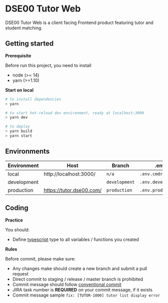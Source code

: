 # DSE00 Tutor Web

DSE00 Tutor Web is a client facing Frontend product featuring tutor and student matching.

## Getting started

**Prerequisite**

Before run this project, you need to install

- node (>= 14)
- yarn (>=1.10)

**Start on local**

```bash
# to install dependencies
> yarn

# to start hot-reload dev environment, ready at localhost:3000
> yarn dev

# to deploy
> yarn build
> yarn start
```

## Environments

| Environment | Host                     | Branch        | .env               | NODE_ENV      | APP_ENV       |
| ----------- | ------------------------ | ------------- | ------------------ | ------------- | ------------- |
| local       | http://localhost:3000/   | `n/a`         | `.env.cmdrc`       | `development` | `any`         |
| development |                          | `development` | `.env.development` | `production`  | `development` |
| production  | https://tutor.dse00.com/ | `production`  | `.env.production`  | `production`  | `production`  |

## Coding

**Practice**

You should:

- Define [typescript](https://www.typescriptlang.org/docs/handbook/typescript-in-5-minutes.html) type to all variables /
  functions you created

**Rules**

Before commit, please make sure:

- Any changes make should create a new branch and submit a pull request
- Direct commit to staging / release / master branch is prohibited
- Commit message should follow [conventional commit](https://www.conventionalcommits.org/en/v1.0.0)
- JIRA task number is **REQUIRED** on your commit message, if it exists
- Commit message sample `fix: [TUTOR-1000] tutor list display error`
